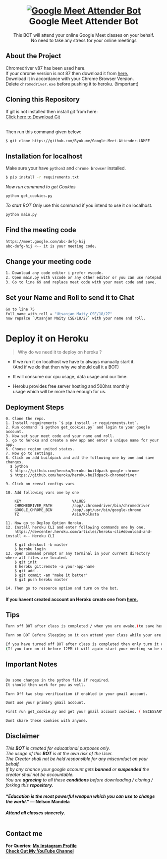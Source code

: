<h1 align="center">
<br>
<a href="https://github.com/utsanjan/Google-Meet-Attender-Bot/">
<img src="https://1.bp.blogspot.com/-NqnlL1QuTYQ/YEGq56HRwNI/AAAAAAAAbfs/BIhrxvNTeCE175RyGZm-DaK1s28nlupkACLcBGAsYHQ/w200-h200/imageonline-co-hueshifted.png"
alt="Google Meet Attender Bot">
</a><br>
Google Meet Attender Bot
<br>
</h1>
<p align="center">This BOT will attend your online Google Meet classes on your behalf.
<br>No need to take any stress for your online meetings</p>

## About the Project

Chromedriver v87 has been used here.
<br>If your chrome version is not 87 then download it from [here.](https://chromedriver.chromium.org/downloads)
<br>Download it in accordance with your Chrome Browser Version.
<br>Delete `chromedriver.exe` before pushing it to heroku. (!important)

## Cloning this Repository

If git is not installed then install git from here:
<br>[Click here to Download Git](https://git-scm.com/downloads)

<br>Then run this command given below:

```sh
$ git clone https://github.com/Ryuk-me/Google-Meet-Attender-LNMEE

```

## Installation for localhost

Make sure your have `python3` and `chrome browser` installed.</br>
```sh
$ pip install -r requirements.txt
```

<i>Now run command to get Cookies</i>

```sh
python get_cookies.py
```

<i> To start BOT</i> Only use this command if you intend to use it on localhost.
```sh
python main.py
```

## Find the meeting code

```sh
https://meet.google.com/abc-defg-hij
abc-defg-hij <-- it is your meeting code.
```

## Change your meeting code

```sh
1. Download any code editor i prefer vscode.
2. Open main.py with vscode or any other editor or you can use notepad.
3. Go to line 69 and replace meet code with your meet code and save.
```


## Set your Name and Roll to send it to Chat

```bash
Go to line 75
full_name_with_roll = "Utsanjan Maity CSE/18/27"
now repalce `Utsanjan Maity CSE/18/27` with your name and roll.
```


# Deploy it on Heroku

> Why do we need it to deploy on heroku ?

* If we run it on localhost we have to always manually start it.
<br>  (And if we do that then why we should call it a BOT)

* It will consume our cpu usage, data usage and our time.
* Heroku provides free server hosting and 500hrs monthly
<br>  usage which will be more than enough for us.


## Deployment Steps

```
0. Clone the repo.
1. Install requirements `$ pip install -r requirements.txt`.
2. Run command `$ python get_cookies.py` and login to your google account.
3. Now set your meet code and your name and roll. 
5. go to heroku and create a new app and enter a unique name for your app.
6. Choose region united states.
7. Now go to settings.
8. Click on add buildpack and add the following one by one and save changes.
  $ python
  $ https://github.com/heroku/heroku-buildpack-google-chrome
  $ https://github.com/heroku/heroku-buildpack-chromedriver

9. Click on reveal configs vars

10. Add following vars one by one

    KEY                       VALUES
    CHROMEDRIVER_PATH         /app/.chromedriver/bin/chromedriver
    GOOGLE_CHROME_BIN         /app/.apt/usr/bin/google-chrome
    TZ                        Asia/Kolkata

11. Now go to Deploy Option Heroku.
12. Install heroku CLI and enter following commands one by one. 
    https://devcenter.heroku.com/articles/heroku-cli#download-and-install <-- Heroku CLI

    $ git checkout -b master
    $ heroku login
13. Open command prompt or any terminal in your current directory where all files are located.
    $ git init
    $ heroku git:remote -a your-app-name
    $ git add .
    $ git commit -am "make it better"
    $ git push heroku master

14. Then go to resource option and turn on the bot.

```

#### If you havent created account on Heroku create one from [here.](https://signup.heroku.com/)

## Tips
```sh
Turn off BOT after class is completed / when you are awake.(to save heroku dyno hours).

Turn on BOT Before Sleeping so it can attend your class while your are asleep.

If you have turned off BOT after class is completed then only turn it on after 12PM.
(If you turn on it before 12PM it will again start your meeting so be careful.) 
```


## Important Notes

```sh

Do some changes in the python file if required. 
It should then work for you as well.

Turn Off two step verification if enabled in your gmail account.

Dont use your primary gmail account.

First run get_cookie.py and get your gmail account cookies. ( NECESSARY i repeat it is NECESSARY )

Dont share these cookies with anyone.

```


## Disclaimer

<i>This <strong>BOT</strong> is created for educational purposes only.</br></i>
<i>The usage of this <strong>BOT</strong> is at the own risk of the User.</br></i>
<i>The Creator shall not be held responsible for any  misconduct on your behalf.</br></i>
<i>If by any chance your google account gets <strong>banned</strong> or <strong>suspended</strong> the creator shall not be accountable.</br></i>
<i>You are <strong>agreeing</strong> to all these <strong>conditions</strong> before downloading / cloning / forking this <strong>repository<strong>.</i>

#### <i>“Education is the most powerful weapon which you can use to change the world.”</i><strong> ― Nelson Mandela</strong></br>
<i> Attend all classes <strong>sincerely</i>.</br></br>

## Contact me  

For Queries: [My Instagram Profile](https://www.instagram.com/utsanjan/)  
[Check Out My YouTube Channel](https://www.youtube.com/DopeSatan)
